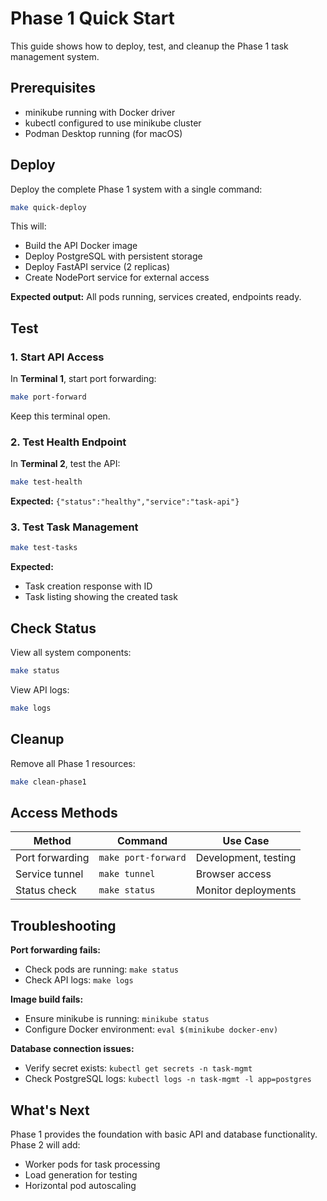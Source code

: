 # Phase 1 Quick Start

This guide shows how to deploy, test, and cleanup the Phase 1 task management system.

## Prerequisites

- minikube running with Docker driver
- kubectl configured to use minikube cluster
- Podman Desktop running (for macOS)

## Deploy

Deploy the complete Phase 1 system with a single command:

```bash
make quick-deploy
```

This will:
- Build the API Docker image
- Deploy PostgreSQL with persistent storage
- Deploy FastAPI service (2 replicas)
- Create NodePort service for external access

**Expected output:** All pods running, services created, endpoints ready.

## Test

### 1. Start API Access

In **Terminal 1**, start port forwarding:
```bash
make port-forward
```
Keep this terminal open.

### 2. Test Health Endpoint

In **Terminal 2**, test the API:
```bash
make test-health
```
**Expected:** `{"status":"healthy","service":"task-api"}`

### 3. Test Task Management

```bash
make test-tasks
```
**Expected:** 
- Task creation response with ID
- Task listing showing the created task

## Check Status

View all system components:
```bash
make status
```

View API logs:
```bash
make logs
```

## Cleanup

Remove all Phase 1 resources:
```bash
make clean-phase1
```

## Access Methods

| Method | Command | Use Case |
|--------|---------|----------|
| Port forwarding | `make port-forward` | Development, testing |
| Service tunnel | `make tunnel` | Browser access |
| Status check | `make status` | Monitor deployments |

## Troubleshooting

**Port forwarding fails:**
- Check pods are running: `make status`
- Check API logs: `make logs`

**Image build fails:**
- Ensure minikube is running: `minikube status`
- Configure Docker environment: `eval $(minikube docker-env)`

**Database connection issues:**
- Verify secret exists: `kubectl get secrets -n task-mgmt`
- Check PostgreSQL logs: `kubectl logs -n task-mgmt -l app=postgres`

## What's Next

Phase 1 provides the foundation with basic API and database functionality. Phase 2 will add:
- Worker pods for task processing
- Load generation for testing
- Horizontal pod autoscaling